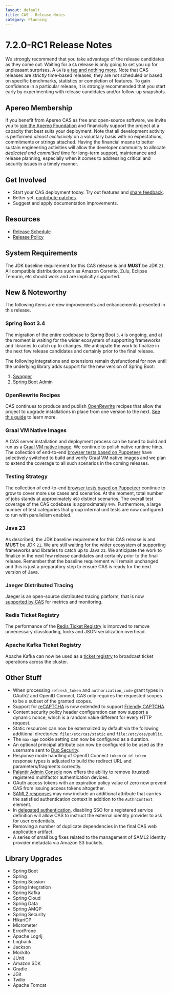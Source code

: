 ```yaml
---
layout: default
title: CAS - Release Notes
category: Planning
---
```


# 7.2.0-RC1 Release Notes

We strongly recommend that you take advantage of the release candidates as they come out. Waiting for a `GA` release is only going to set
you up for unpleasant surprises. A `GA` is [a tag and nothing more](https://apereo.github.io/2017/03/08/the-myth-of-ga-rel/). Note 
that CAS releases are *strictly* time-based releases; they are not scheduled or based on specific benchmarks, 
statistics or completion of features. To gain confidence in a particular
release, it is strongly recommended that you start early by experimenting with release candidates and/or follow-up snapshots.

## Apereo Membership

If you benefit from Apereo CAS as free and open-source software, we invite you
to [join the Apereo Foundation](https://www.apereo.org/content/apereo-membership)
and financially support the project at a capacity that best suits your deployment. Note that all development activity is performed
*almost exclusively* on a voluntary basis with no expectations, commitments or strings attached. Having the financial means to better
sustain engineering activities will allow the developer community to allocate *dedicated and committed* time for long-term support,
maintenance and release planning, especially when it comes to addressing critical and security issues in a timely manner. 

## Get Involved

- Start your CAS deployment today. Try out features and [share feedback](/cas/Mailing-Lists.html).
- Better yet, [contribute patches](/cas/developer/Contributor-Guidelines.html).
- Suggest and apply documentation improvements.

## Resources

- [Release Schedule](https://github.com/apereo/cas/milestones)
- [Release Policy](/cas/developer/Release-Policy.html)

## System Requirements

The JDK baseline requirement for this CAS release is and **MUST** be JDK `21`. All compatible distributions
such as Amazon Corretto, Zulu, Eclipse Temurin, etc should work and are implicitly supported.

## New & Noteworthy

The following items are new improvements and enhancements presented in this release. 

### Spring Boot 3.4

The migration of the entire codebase to Spring Boot `3.4` is ongoing, and at the moment is waiting for the wider ecosystem 
of supporting frameworks and libraries to catch up to changes. We anticipate the work to finalize in the next few 
release candidates and certainly prior to the final release.
   
The following integrations and extensions remain dysfunctional for now until the underlying library adds
support for the new version of Spring Boot:

1. [Swagger](../integration/Swagger-Integration.html)
2. [Spring Boot Admin](../monitoring/Configuring-SpringBootAdmin.html)

### OpenRewrite Recipes

CAS continues to produce and publish [OpenRewrite](https://docs.openrewrite.org/) recipes that allow the project to upgrade installations
in place from one version to the next. [See this guide](../installation/OpenRewrite-Upgrade-Recipes.html) to learn more.

### Graal VM Native Images

A CAS server installation and deployment process can be tuned to build and run 
as a [Graal VM native image](../installation/GraalVM-NativeImage-Installation.html). We continue to polish native runtime hints.
The collection of end-to-end [browser tests based on Puppeteer](../../developer/Test-Process.html) have selectively switched
to build and verify Graal VM native images and we plan to extend the coverage to all such scenarios in the coming releases.

### Testing Strategy

The collection of end-to-end [browser tests based on Puppeteer](../../developer/Test-Process.html) continue to grow to cover more use cases
and scenarios. At the moment, total number of jobs stands at approximately `490` distinct scenarios. The overall
test coverage of the CAS codebase is approximately `94%`. Furthermore, a large number of test categories that group internal unit tests
are now configured to run with parallelism enabled.
  
### Java 23

As described, the JDK baseline requirement for this CAS release is and **MUST** be JDK `21`. We are still waiting for the
wider ecosystem of supporting frameworks and libraries to catch up to Java `23`. We anticipate the work to finalize in the next few
release candidates and certainly prior to the final release. Remember that the baseline requirement will remain unchanged
and this is just a preparatory step to ensure CAS is ready for the next version of Java.

### Jaeger Distributed Tracing

Jaeger is an open-source distributed tracing platform, that is now 
[supported by CAS](../monitoring/Configuring-Tracing-Jaeger.html) for metrics and monitoring.

### Redis Ticket Registry

The performance of the [Redis Ticket Registry](../ticketing/Redis-Ticket-Registry.html) is improved to remove unnecessary 
classloading, locks and JSON serialization overhead.
         
### Apache Kafka Ticket Registry

Apache Kafka can now be used as a [ticket registry](../ticketing/Kafka-Ticket-Registry.html) to broadcast ticket operations across the cluster.

## Other Stuff
   
- When processing `refresh_token` and `authorization_code` grant types in OAuth2 and OpenID Connect, CAS only requires the requested scopes to be a subset of the granted scopes.
- Support for [reCAPTCHA](../integration/Configuring-Google-reCAPTCHA.html) is now extended to support [Friendly CAPTCHA](https://friendlycaptcha.com/). 
- Content security policy header configuration can now support a dynamic nonce, which is a random value different for every HTTP request.
- Static resources can now be externalized by default via the following additional directories: `file:/etc/cas/static` and `file:/etc/cas/public`.
- The `max-age` cookie setting can now be configured as a duration.
- An optional principal attribute can now be configured to be used as the username sent to [Duo Security](../mfa/DuoSecurity-Authentication.html).
- Response mode handling of OpenID Connect `token` or `id_token` response types is adjusted to build the redirect URL and parameters/fragments correctly.  
- [Palantir Admin Console](../installation/Admin-Dashboard.html) now offers the ability to remove (trusted) registered multifactor authentication devices.
- OAuth access tokens with an expiration policy value of zero now prevent CAS from issuing access tokens altogether. 
- [SAML2 responses](../authentication/Configuring-SAML2-Authentication.html) may now include an additional attribute that carries the satisfied authentication context in addition to the `AuthnContext` element.
- In [delegated authentication](../integration/Delegate-Authentication.html), disabling SSO for a registered service definition will allow CAS to instruct the external identity provider to ask for user credentials.
- Removing a number of duplicate dependencies in the final CAS web application artifact.
- A series of small bug fixes related to the management of SAML2 identity provider metadata via Amazon S3 buckets.

## Library Upgrades

- Spring Boot
- Spring 
- Spring Session
- Spring Integration
- Spring Kafka
- Spring Cloud
- Spring Data
- Spring AMQP
- Spring Security
- HikariCP
- Micrometer
- ErrorProne
- Apache Log4j
- Logback
- Jackson
- Mockito
- JUnit
- Amazon SDK
- Gradle
- JGit
- Twilio
- Apache Tomcat

